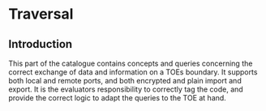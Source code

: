Traversal
==

## Introduction
This part of the catalogue contains concepts and queries concerning the correct exchange of data and information on a TOEs boundary.
It supports both local and remote ports, and both encrypted and plain import and export.
It is the evaluators responsibility to correctly tag the code, and provide the correct logic to adapt the queries to the TOE at hand.

